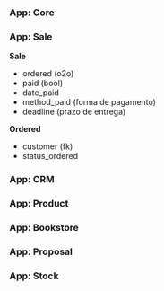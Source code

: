 ### App: Core



### App: Sale

**Sale**
* ordered (o2o)
* paid (bool)
* date_paid
* method_paid (forma de pagamento)
* deadline (prazo de entrega)

**Ordered**

* customer (fk)
* status_ordered

### App: CRM


### App: Product


### App: Bookstore


### App: Proposal


### App: Stock
